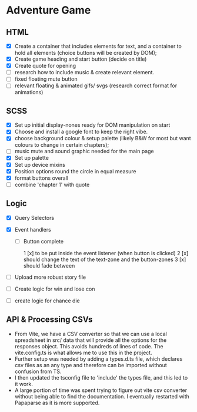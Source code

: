 # Adventure Game

## HTML

- [x] Create a container that includes elements for text, and a container to hold all elements
      (choice buttons will be created by DOM);
- [x] Create game heading and start button (decide on title)
- [x] Create quote for opening
- [ ] research how to include music & create relevant element.
- [ ] fixed floating mute button
- [ ] relevant floating & animated gifs/ svgs (research correct format for animations)

## SCSS

- [x] Set up initial display-nones ready for DOM manipulation on start
- [x] Choose and install a google font to keep the right vibe.
- [x] choose background colour & setup palette (likely B&W for most but want colours to change in certain chapters);
- [ ] music mute and sound graphic needed for the main page
- [x] Set up palette
- [x] Set up device mixins
- [x] Position options round the circle in equal measure
- [x] format buttons overall
- [ ] combine 'chapter 1' with quote

## Logic

- [x] Query Selectors
- [x] Event handlers

  - [ ] Button complete

    1 [x] to be put inside the event listener (when button is clicked)
    2 [x] should change the text of the text-zone and the button-zones
    3 [x] should fade between

- [ ] Upload more robust story file
- [ ] Create logic for win and lose con
- [ ] create logic for chance die

## API & Processing CSVs

- From Vite, we have a CSV converter so that we can use a local spreadsheet in src/ data that will provide all the options for the responses object. This avoids hundreds of lines of code.
  The vite.config.ts is what allows me to use this in the project.
- Further setup was needed by adding a types.d.ts file, which declares csv files as an any type and therefore can be imported without confusion from TS.
- I then updated the tsconfig file to 'include' the types file, and this led to it work.
- A large portion of time was spent trying to figure out vite csv converter without being able to find the documentation. I eventually restarted with Papaparse as it is more supported.
